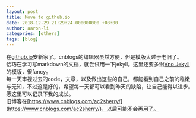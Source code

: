 ```yaml
---
layout: post
title: Move to github.io
date: 2018-12-29 21:29:24.000000000 +08:00
author: aaron-li
categories: [others]
tags: [blog]  
---
```


在[github.io](https://pages.github.com/)安新家了。cnblogs的编辑器虽然方便，但是模版太过于老旧了。  
恰巧在学习写markdown的文档，就尝试用一下jekyll。这里还要多谢[Vno Jekyll](https://github.com/onevcat/vno-jekyll)的模版，很fancy。  
每一天审视过去的code，文章，以及做出这些的自己，都能看到自己之前的稚嫩与无知，不过这是好的，希望每一天都可以看到昨天的缺陷，让自己能得以进步。  
愿这里可以记录下我的成长。  
旧博客在[https://www.cnblogs.com/ac2sherry/](https://www.cnblogs.com/ac2sherry/)，以后可能不会再用了。
